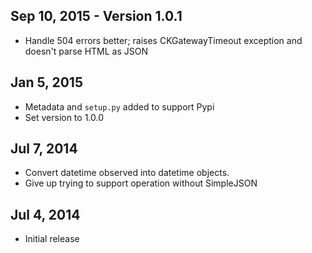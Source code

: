 Sep 10, 2015 - Version 1.0.1
----------------------------
- Handle 504 errors better; raises CKGatewayTimeout exception and doesn't parse HTML as JSON


Jan 5, 2015
-----------
- Metadata and `setup.py` added to support Pypi
- Set version to 1.0.0

Jul 7, 2014
-----------
- Convert datetime observed into datetime objects.
- Give up trying to support operation without SimpleJSON

Jul 4, 2014
-----------
- Initial release
